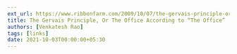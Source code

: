 ```yaml
---
ext_url: https://www.ribbonfarm.com/2009/10/07/the-gervais-principle-or-the-office-according-to-the-office/
title: The Gervais Principle, Or The Office According to “The Office”
authors: [Venkatesh Rao]
tags: [links]
date: 2021-10-03T00:00:00+05:30
---
```

